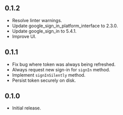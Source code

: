 ## 0.1.2

* Resolve linter warnings.
* Update google_sign_in_platform_interface to 2.3.0.
* Update google_sign_in to 5.4.1.
* Improve UI.

## 0.1.1

* Fix bug where token was always being refreshed.
* Always request new sign-in for `signIn` method.
* Implement `signInSilently` method.
* Persist token securely on disk.

## 0.1.0

* Initial release.
